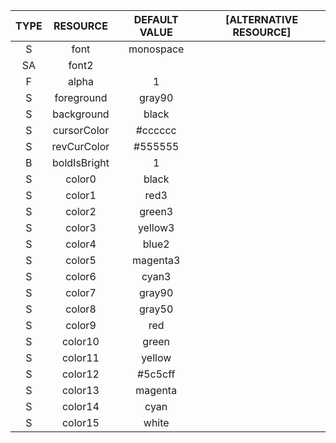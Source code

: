 |	TYPE    |	RESOURCE			|	DEFAULT VALUE	|	[ALTERNATIVE RESOURCE]	|
|:---------:|:---------------------:|:-----------------:|:-------------------------:|
|	S		|	font				|	monospace		|							|
|	SA		|	font2				|					|							|
|	F		|	alpha				|	1				|							|
|	S		|	foreground			|	gray90			|							|
|	S		|	background			|	black			|							|
|	S		|	cursorColor			|	#cccccc			|							|
|	S		|	revCurColor			|	#555555			|							|
|	B		|	boldIsBright		|	1				|							|
|	S		|	color0				|	black			|							|
|	S		|	color1				|	red3			|							|
|	S		|	color2				|	green3			|							|
|	S		|	color3				|	yellow3			|							|
|	S		|	color4				|	blue2			|							|
|	S		|	color5				|	magenta3		|							|
|	S		|	color6				|	cyan3			|							|
|	S		|	color7				|	gray90			|							|
|	S		|	color8				|	gray50			|							|
|	S		|	color9				|	red				|							|
|	S		|	color10				|	green			|							|
|	S		|	color11				|	yellow			|							|
|	S		|	color12				|	#5c5cff			|							|
|	S		|	color13				|	magenta			|							|
|	S		|	color14				|	cyan			|							|
|	S		|	color15				|	white			|							|

